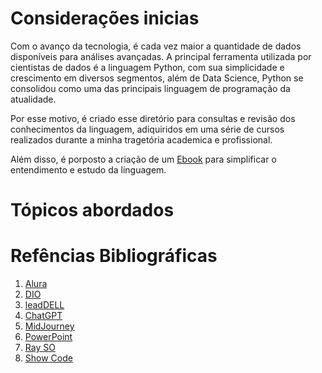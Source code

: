 # Considerações inicias

Com o avanço da tecnologia, é cada vez maior a quantidade de dados disponíveis para análises avançadas. A principal ferramenta utilizada por cientistas de dados é a linguagem Python, com sua simplicidade e crescimento em diversos segmentos, além de Data Science, Python se consolidou como uma das principais linguagem de programação da atualidade.

Por esse motivo, é criado esse diretório para consultas e revisão dos conhecimentos da linguagem, adiquiridos em uma série de cursos realizados durante a minha tragetória academica e profissional.

Além disso, é porposto a criação de um [Ebook](/docs/ebook/Ebook%20python.pdf) para simplificar o entendimento e estudo da linguagem.



# Tópicos abordados



# Refências Bibliográficas
1. [Alura](https://cursos.alura.com.br/)
2. [DIO](https://web.dio.me/)
3. [leadDELL](https://leadfortaleza.com.br/portal)
4. [ChatGPT](https://chat.openai.com/) 
5.  [MidJourney](https://www.midjourney.com/app/)
6. [PowerPoint](https://www.microsoft.com/en/microsoft-365/powerpoint)
7. [Ray SO](https://ray.so)
8. [Show Code](https://showcode.app/)